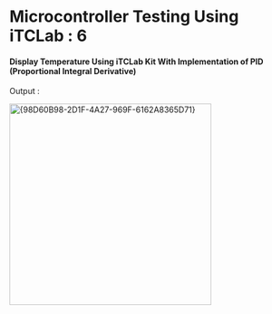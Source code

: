 # Microcontroller Testing Using iTCLab : 6

#### Display Temperature Using iTCLab Kit With Implementation of PID (Proportional Integral Derivative)

Output :

<img width="356" alt="{98D60B98-2D1F-4A27-969F-6162A8365D71}" src="https://github.com/user-attachments/assets/38843fa7-44e8-40ef-8aee-0a5e84906c7e" />

